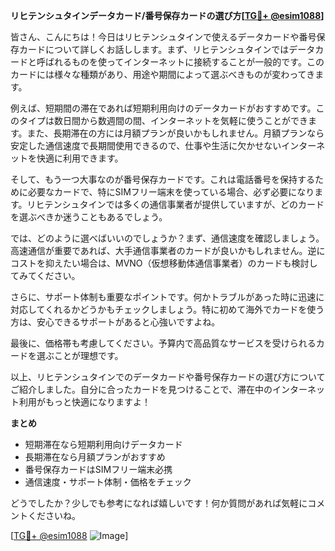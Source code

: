 **リヒテンシュタインデータカード/番号保存カードの選び方[[TG💪+ @esim1088](https://t.me/s/esim1088)]**

皆さん、こんにちは！今日はリヒテンシュタインで使えるデータカードや番号保存カードについて詳しくお話しします。まず、リヒテンシュタインではデータカードと呼ばれるものを使ってインターネットに接続することが一般的です。このカードには様々な種類があり、用途や期間によって選ぶべきものが変わってきます。

例えば、短期間の滞在であれば短期利用向けのデータカードがおすすめです。このタイプは数日間から数週間の間、インターネットを気軽に使うことができます。また、長期滞在の方には月額プランが良いかもしれません。月額プランなら安定した通信速度で長期間使用できるので、仕事や生活に欠かせないインターネットを快適に利用できます。

そして、もう一つ大事なのが番号保存カードです。これは電話番号を保持するために必要なカードで、特にSIMフリー端末を使っている場合、必ず必要になります。リヒテンシュタインでは多くの通信事業者が提供していますが、どのカードを選ぶべきか迷うこともあるでしょう。

では、どのように選べばいいのでしょうか？まず、通信速度を確認しましょう。高速通信が重要であれば、大手通信事業者のカードが良いかもしれません。逆にコストを抑えたい場合は、MVNO（仮想移動体通信事業者）のカードも検討してみてください。

さらに、サポート体制も重要なポイントです。何かトラブルがあった時に迅速に対応してくれるかどうかもチェックしましょう。特に初めて海外でカードを使う方は、安心できるサポートがあると心強いですよね。

最後に、価格帯も考慮してください。予算内で高品質なサービスを受けられるカードを選ぶことが理想です。

以上、リヒテンシュタインでのデータカードや番号保存カードの選び方についてご紹介しました。自分に合ったカードを見つけることで、滞在中のインターネット利用がもっと快適になりますよ！

**まとめ**
- 短期滞在なら短期利用向けデータカード
- 長期滞在なら月額プランがおすすめ
- 番号保存カードはSIMフリー端末必携
- 通信速度・サポート体制・価格をチェック

どうでしたか？少しでも参考になれば嬉しいです！何か質問があれば気軽にコメントくださいね。

[[TG💪+ @esim1088](https://t.me/s/esim1088) ![Image](https://i.postimg.cc/Y0z9fWf4/image.png)]